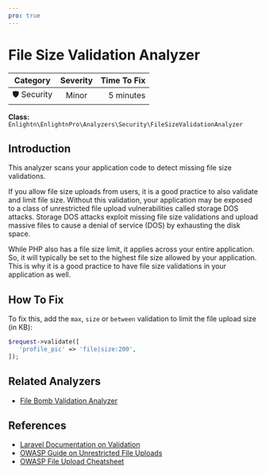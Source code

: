 ```yaml
---
pro: true
---
```


# File Size Validation Analyzer <Badge text="PRO" type="tip"/>

| Category       | Severity   | Time To Fix  |
| -------------  |:----------:| ------------:|
| 🛡️ Security    | Minor      | 5 minutes   |

**Class:** `Enlightn\EnlightnPro\Analyzers\Security\FileSizeValidationAnalyzer`

## Introduction

This analyzer scans your application code to detect missing file size validations.

If you allow file size uploads from users, it is a good practice to also validate and limit file size. Without this validation, your application may be exposed to a class of unrestricted file upload vulnerabilities called storage DOS attacks. Storage DOS attacks exploit missing file size validations and upload massive files to cause a denial of service (DOS) by exhausting the disk space.

While PHP also has a file size limit, it applies across your entire application. So, it will typically be set to the highest file size allowed by your application. This is why it is a good practice to have file size validations in your application as well.

## How To Fix

To fix this, add the `max`, `size` or `between` validation to limit the file upload size (in KB):

```php
$request->validate([
   'profile_pic' => 'file|size:200', 
]);
```

## Related Analyzers

- [File Bomb Validation Analyzer](file-bomb-validation-analyzer.html)

## References

- [Laravel Documentation on Validation](https://laravel.com/docs/validation)
- [OWASP Guide on Unrestricted File Uploads](https://owasp.org/www-community/vulnerabilities/Unrestricted_File_Upload)
- [OWASP File Upload Cheatsheet](https://cheatsheetseries.owasp.org/cheatsheets/File_Upload_Cheat_Sheet.html)